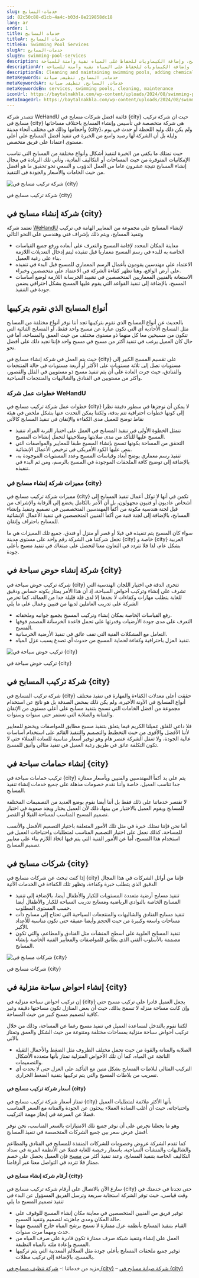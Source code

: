 ```yaml
---
slug: خدمات-المسابح
id: 82c50c88-d1cb-4a4c-b03d-8e219858dc18
lang: ar
order: 1
title: خدمات المسابح
titleAr: خدمات المسابح
titleEn: Swimming Pool Services
slugAr: خدمات-المسابح
slugEn: swimming-pool-services
description: تنظيف وصيانة المسابح، وإضافة الكيماويات للحفاظ على المياه نقية وآمنة للسباحة.
descriptionAr: تنظيف وصيانة المسابح، وإضافة الكيماويات للحفاظ على المياه نقية وآمنة للسباحة.
descriptionEn: Cleaning and maintaining swimming pools, adding chemicals to keep the water clean and safe for swimming.
metaKeywords: خدمات, المسابح, تنظيف, صيانة
metaKeywordsAr: خدمات, المسابح, تنظيف, صيانة
metaKeywordsEn: services, swimming pools, cleaning, maintenance
iconUrl: https://baytalnakhla.com/wp-content/uploads/2024/08/swimming-pool-1.png
metaImageUrl: https://baytalnakhla.com/wp-content/uploads/2024/08/swimming-pool-1.png
---
```


تتصدر شركة WeHandU قائمة افضل شركات مسابح في {city} حيث ان شركة تركيب مسابح في {city} هي شركة متخصصة في تأسيس وإنشاء المسابح باختلاف مساحاتها وأحجامها وذلك في مختلف أنحاء مدينة {city}، ولم يكن ذلك وليد اللحظة أو حدث في يوم وليلة بل أن الشركة لها رصيد واسع من الخبرة في تنفيذ أفضل المسابح على أعلى مستوى اعتمادا على فريق متخصص.

حيث تمتلك ما يكفي من الخبرة لتنفيذ أشكال وأنواع مختلفة من المسابح التي تناسب الإمكانيات المتوفرة من حيث المساحات أو التكاليف المادية، وتأتي تلك الريادة في مجال إنشاء المسابح نتيجة عشرون عاما من العمل الدؤوب و السعي نحو تحقيق ما هو أفضل من حيث الخامات والأسعار والجودة في التنفيذ.

![شركة تركيب مسابح في {city}](https://baytalnakhla.com/wp-content/uploads/2022/12/شركة-تركيب-مسابح-في-ابوظبي-300x169.jpg)

شركة تركيب مسابح في {city}

## شركة إنشاء مسابح في {city}

تعتمد شركة [WeHandU](https://baytalnakhla.com/) لإنشاء المسابح على مجموعة من المعايير الهامة في تركيب وتنفيذ المسابح، ويتم ذلك بإشراف فني وهندسي على النحو التالي

- معاينة المكان المحدد لإقامة المسبح والتعرف على أبعاده ورفع جميع القياسات الخاصة به للبدء في رسم المسبح معماريا قبل تنفيذه ليتم إدخال التعديلات اللازمة بناء على رغبة العميل.
- الاعتماد على مهندسين يقومون بأعمال الرسم المعماري للمسبح قبل البدء في تنفيذه على أرض الواقع، وهنا تظهر كفاءة الشركة في الاعتماد على متخصصين وخبراء.
- الاستعانة بالفنيين المعماريين المتخصصين في تشييد الخرسانة اللازمة لوضع أساسات المسبح، بالإضافة إلى تنفيذ القواعد التي يقوم عليها المسبح بشكل احترافي يضمن جودة في التنفيذ.

## أنواع المسابح الذي نقوم بتركيبها

بالحديث عن أنواع المسابح الذي نقوم بتركيبها تجد أننا نوفر أنواع مختلفة من المسابح مثل المسابح الأحادية أي التي تكون عبارة عن مسبح واحد فقط، أو المسابح الثنائية التي تتكون من مسبحين معا كل منهما ذو مستوى مختلف من حيث العمق والمساحة، أما في حال كان العميل يرغب في تنفيذ أكثر من مسبح في مسبح واحد فإننا نجيد ذلك على أفضل نحو.

حيث يتم العمل في شركة إنشاء مسابح في {city} على تقسيم المسبح الكبير إلى مستويات تصل إلى ثلاثة مستويات على الأكثر أو أربعة مستويات في حالة المنتجعات والفنادق، حيث جرت العادة على أن يتم تنفيذ مسبح ذو مستويين في الفلل والقصور، وأكثر من مستويين في الفنادق والشاليهات والمنتجعات السياحية.

### خطوات عمل شركة WeHandU

خطوات عمل شركة تركيب مسابح في {city} لا يمكن أن نوجزها في سطور دقيقة نظرا إلى كونها خطوات احترافية تتم بدقة، ولكننا يمكن التحدث عنها بشكل ملخص في هيئة نقاط توضح للعميل مدى الكفاءة والإتقان في تنفيذ المسابح كالآتي

- تتمثل الخطوة الأولى في تنفيذ المسابح في العمل على اختبار التربة المراد تنفيذ المسبح عليها للتأكد من مدى صلابتها وصلاحيتها لتحمل إنشاءات المسبح.
- التحقق من المساحة بكونها تسمح بإنشاء المسبح طبقا للمعايير والمواصفات التي ينص عليها الكود الأمريكي في ترخيص الأعمال الإنشائية.
- تنفيذ رسم معماري يوضح أبعاد وقياسات المسبح وعدد المستويات الموجودة به، بالإضافة إلى توضيح كافة الملحقات الموجودة في المسبح بالرسم، ومن ثم البدء في تنفيذه.

### مميزات شركة إنشاء مسابح في {city}

مميزات شركة تركيب مسابح في {city} تكمن في أنها لا توكل أعمال تنفيذ المسابح إلى أشخاص عاديون أو فنيون مجهولون، بل أن الأمر بالكامل يخضع إلى الرقابة والإشراف من قبل لجنة هندسية مكونة من أكفأ المهندسين المتخصصين في تصميم وتنفيذ وإنشاء المسابح، بالإضافة إلى لجنة فنية من أكفأ الفنيين المتخصصين في تنفيذ الأعمال الإنشائية للمسابح باحتراف وإتقان.

سواء كان المسبح يتم تنفيذه في فيلا أو قصر أو منزل أو فندق، جميع تلك المميزات هي ما تجعل شركتنا هي الشركة رقم واحد على مستوى مدينة {city} خاصة و {city} العربية بشكل عام، لذا فلا تتردد في التعاون معنا لتحصل على مبتغاك في تنفيذ مسبح بأعلى جودة.

## شركة إنشاء حوض سباحة في {city}

شركة تركيب حوض سباحة في {city} تتحرى الدقة في اختيار اللجان الهندسية التي تشرف على إنشاء وتركيب أحواض السباحة، إذ أن هذا الأمر يمتاز بكونه حساس ودقيق للغاية يتطلب مهارات وكفاءات لا نجدها إلا لدى قلة قليلة جدا من العمالة، كما تحرص الشركة على تدريب العاملين لديها من فنيين وعمال على ما يلي

- رفع القياسات الخاصة بمكان إنشاء وتركيب المسبح بجميع جوانبه وملحقاته.
- التعرف على مدى جودة الأرضيات وقدرتها على تحمل قاعدة الخرسانة المصمم فوقها المسبح.
- التعامل مع المشكلات الفنية التي تقف عائق في تنفيذ الأرضية الخرسانية.
- تنفيذ العزل باحترافية وكفاءة لحماية المسبح من حدوث أي تصدع يسبب عزل المياه.

![تركيب حوض سباحة في {city}](https://baytalnakhla.com/wp-content/uploads/2022/12/تركيب-حوض-سباحة-في-ابوظبي-300x169.jpg)

تركيب حوض سباحة في {city}

## شركة تركيب المسابح في {city}

شركة تركيب المسابح في {city} حققت أعلى معدلات الكفاءة والمهارة في تنفيذ مختلف أنواع المسابح في الآونة الأخيرة، ولم يكن ذلك بمحض الصدفة بل هو ناتج عن استخدام مجموعة من أفضل الخامات التي تسمح بتنفيذ مسابح على أعلى مستوى من الإتقان والمتانة والصلابة التي تستمر حتى سنوات وسنوات.

فلا داعي للقلق عميلنا الكريم فيما يتعلق بتنفيذ مسبح مطابق للمواصفات ويخضع للمعايير لأننا الأفضل والأقوى من حيث التخطيط والتصميم والتنفيذ القائم على استخدام أساسات عالية الجودة، ولا تغفل الشركة عنصر هام وهو توفير أسعار مناسبة للسادة العملاء حتى لا تكون التكلفة عائق في طريق رغبة العميل في تنفيذ مثالي وأنيق للمسبح.

## إنشاء حمامات سباحة في {city}

تركيب حمامات سباحة في {city} يتم على يد أكفأ المهندسين والفنيين وبأسعار ممتازة جدا تناسب العميل، خاصة وأننا نقدم خصومات مذهلة على جميع خدمات إنشاء تنفيذ المسابح.

لا تقتصر خدماتنا على ذلك فقط بل أننا أيضا نقوم بوضع العديد من التصميمات المختلفة للمسابح ويقوم العميل بالاختيار من بينها، ذلك لأن العميل يحتار ويجد صعوبة في اختيار تصميم المسبح المناسب لمساحة الفيلا أو القصر.

أما نحن فإننا نمتلك خبرة في مثل تلك الأمور المتعلقة باختيار التصميم الأفضل والأنسب للمساحة، كذلك نعمل على اختيار التصميم المناسب لمتطلبات واحتياجات العميل في استخدام هذا المسبح، أما عن الأمور الفنية التي يتم فيها اتخاذ اللازم بناء على معايير تصميم المسابح.

## شركات مسابح في {city}

إذا كنت تبحث عن شركات مسابح في {city} فإننا من أوائل الشركات في هذا المجال الدقيق الذي يتطلب خبرة وكفاءة، وتظهر تلك الكفاءة في الخدمات الآتية

- تنفيذ مسابح أرضية متعددة المستويات للكبار والأطفال أيضا، بالإضافة إلى تنفيذ المسابح الخاصة بالنوادي الرياضية ومسابح تدريب السباحة للكبار والأطفال أيضا حسب المستوى المطلوب.
- تنفيذ مسابح الفنادق والشاليهات والمنتجعات السياحية التي تحتاج إلى مسابح ذات مساحات واسعة وكبيرة من حيث الحجم وأيضا عميقة حتى تكون مناسبة للأعداد الأكبر.
- تنفيذ المسابح العلوية على أسطح المنشآت مثل الفنادق والمطاعم، والتي تكون مصممة بالأسلوب الفني الذي يطابق للمواصفات والمعايير الفنية الخاصة بإنشاء المسابح.

![شركات مسابح في {city}](https://baytalnakhla.com/wp-content/uploads/2022/12/شركات-مسابح-في-ابوظبي-300x169.jpg)

شركات مسابح في {city}

## إنشاء احواض سباحة منزلية في {city}

إن تركيب احواض سباحة منزلية في {city} يجعل العميل قادرا على تركيب مسبح حتى وإن كانت مساحة منزله لا تسمح بذلك، حيث أن بعض المنازل تكون مساحتها دقيقة وغير كافية لتصميم مسبح كبير من حيث المساحة.

لكننا نقوم بالتدخل لمساعدة العميل في تنفيذ مسبح رغما عن المساحة، وذلك من خلال تركيب أحواض سباحة منزلية بمساحات مختلفة ومتنوعة من حيث الشكل والعمق وتمتاز بالآتي

- الصلابة والمتانة والقوة من حيث تحمل مختلف الظروف مثل الضغط والأحمال الثقيلة الناتجة عن المياه، كما أن تلك الأحواض المنزلية تمتاز بأنها متعددة الأشكال والتصميمات.
- التركيب المثالي لبلاطات المسابح بشكل متين مع التأكيد على العزل حتى لا يحدث أي تسريب من بلاطات المسبح والتي يتم تركيبها بتقنية الضغط الحراري.

#### أسعار شركة تركيب مسابح في {city}

تمتاز أسعار شركة تركيب مسابح في {city} بأنها الأكثر ملائمة لمتطلبات العميل واحتياجاته، حيث أن أغلب السادة العملاء يبحثون عن الجودة والمتانة مع السعر المناسب فضلا عن السرعة في إنجاز مهمة التركيب.

وهو ما يجعلنا نحرص على أن نوفر جميع تلك الامتيازات بالسعر المناسب، نحن نوفر أفضل عرض سعر بين جميع الشركات المتخصصة في تنفيذ المسابح.

كما تقدم الشركة عروض وخصومات للشركات المنفذة للمسابح في الفنادق والمطاعم والشاليهات والمنشآت السياحية، بأسعار رخيصة للغاية فضلا عن الأنظمة المرنة في سداد التكاليف الخاصة بتنفيذ المسابح، وعند تنفيذ أكثر من [مسبح](https://ar.wikipedia.org/wiki/%D9%85%D8%B3%D8%A8%D8%AD) فإن العميل يحصل على خصم ممتاز فلا تتردد في التواصل معنا عبر أرقامنا.

#### أرقام شركة إنشاء مسابح في {city}

سارع الآن بالاتصال على أرقام شركة تركيب مسابح في {city} حتى تجدنا في خدمتك في وقت قياسي، حيث توفر الشركة استجابة سريعة وترسل الفريق المسؤول عن البدء في تنفيذ تصميم المسبح ما يلي

- توفير فريق من الفنيين المتخصصين في معاينة مكان إنشاء المسبح للوقوف على حالة المكان ومدى جاهزيته لتصميم وتنفيذ المسبح.
- القيام بتنفيذ المسابح بأنظمة عزل ممتازة لا تسمح برشح المياه خارج المسبح مهما حدث ومهما مرت سنوات.
- العمل على إنشاء وتنفيذ شبكة صرف ممتازة تكون قادرة على صرف المياه من المسبح وإعادة ملئه بالمياه النظيفة.
- توفير جميع ملحقات المسابح بأعلى جودة مثل السلالم المعدنية التي يتم تركيبها بالمسبح، بالإضافة إلى تركيب مظلات.

مزيد من خدماتنا :- [شركة تنظيف مسابح في {city}](https://baytalnakhla.com/swimming-pool-cleaning-in-abu-dhabi/) – [شركة صيانة مسابح في {city}](https://baytalnakhla.com/swimming-pool-maintenance-in-abu-dhabi/)
